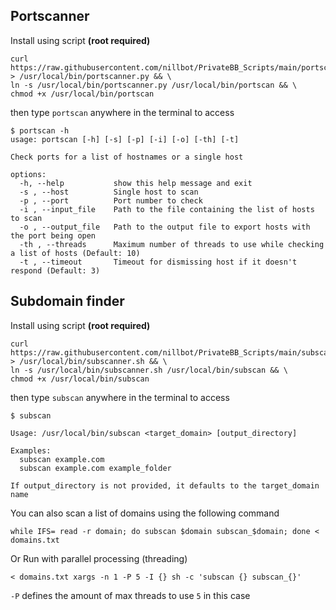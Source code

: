 ## Portscanner

Install using script __(root required)__

```
curl https://raw.githubusercontent.com/nillbot/PrivateBB_Scripts/main/portscanner.py > /usr/local/bin/portscanner.py && \
ln -s /usr/local/bin/portscanner.py /usr/local/bin/portscan && \
chmod +x /usr/local/bin/portscan
```

then type `portscan` anywhere in the terminal to access

```
$ portscan -h
usage: portscan [-h] [-s] [-p] [-i] [-o] [-th] [-t]

Check ports for a list of hostnames or a single host

options:
  -h, --help           show this help message and exit
  -s , --host          Single host to scan
  -p , --port          Port number to check
  -i , --input_file    Path to the file containing the list of hosts to scan
  -o , --output_file   Path to the output file to export hosts with the port being open
  -th , --threads      Maximum number of threads to use while checking a list of hosts (Default: 10)
  -t , --timeout       Timeout for dismissing host if it doesn't respond (Default: 3)
```
## Subdomain finder

Install using script __(root required)__

```
curl https://raw.githubusercontent.com/nillbot/PrivateBB_Scripts/main/subscanner.sh > /usr/local/bin/subscanner.sh && \
ln -s /usr/local/bin/subscanner.sh /usr/local/bin/subscan && \
chmod +x /usr/local/bin/subscan
```

then type `subscan` anywhere in the terminal to access
```
$ subscan

Usage: /usr/local/bin/subscan <target_domain> [output_directory]

Examples:
  subscan example.com
  subscan example.com example_folder

If output_directory is not provided, it defaults to the target_domain name
```

You can also scan a list of domains using the following command

```
while IFS= read -r domain; do subscan $domain subscan_$domain; done < domains.txt
```

Or Run with parallel processing (threading)

```
< domains.txt xargs -n 1 -P 5 -I {} sh -c 'subscan {} subscan_{}'
```

`-P` defines the amount of max threads to use `5` in this case
